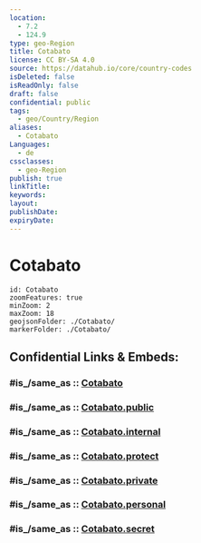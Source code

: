 ```yaml
---
location:
  - 7.2
  - 124.9
type: geo-Region
title: Cotabato
license: CC BY-SA 4.0
source: https://datahub.io/core/country-codes
isDeleted: false
isReadOnly: false
draft: false
confidential: public
tags:
  - geo/Country/Region
aliases:
  - Cotabato
Languages:
  - de
cssclasses:
  - geo-Region
publish: true
linkTitle:
keywords:
layout:
publishDate:
expiryDate:
---
```


# Cotabato

```leaflet
id: Cotabato
zoomFeatures: true 
minZoom: 2 
maxZoom: 18
geojsonFolder: ./Cotabato/
markerFolder: ./Cotabato/
```


## Confidential Links & Embeds: 

### #is_/same_as :: [Cotabato](/_Standards/Earth/Continent/Asia/Asia~South~East/Malay_Archipelago/Philippines/Regions~Philippines/Cotabato.md) 

### #is_/same_as :: [Cotabato.public](/_public/Earth/Continent/Asia/Asia~South~East/Malay_Archipelago/Philippines/Regions~Philippines/Cotabato.public.md) 

### #is_/same_as :: [Cotabato.internal](/_internal/Earth/Continent/Asia/Asia~South~East/Malay_Archipelago/Philippines/Regions~Philippines/Cotabato.internal.md) 

### #is_/same_as :: [Cotabato.protect](/_protect/Earth/Continent/Asia/Asia~South~East/Malay_Archipelago/Philippines/Regions~Philippines/Cotabato.protect.md) 

### #is_/same_as :: [Cotabato.private](/_private/Earth/Continent/Asia/Asia~South~East/Malay_Archipelago/Philippines/Regions~Philippines/Cotabato.private.md) 

### #is_/same_as :: [Cotabato.personal](/_personal/Earth/Continent/Asia/Asia~South~East/Malay_Archipelago/Philippines/Regions~Philippines/Cotabato.personal.md) 

### #is_/same_as :: [Cotabato.secret](/_secret/Earth/Continent/Asia/Asia~South~East/Malay_Archipelago/Philippines/Regions~Philippines/Cotabato.secret.md)

